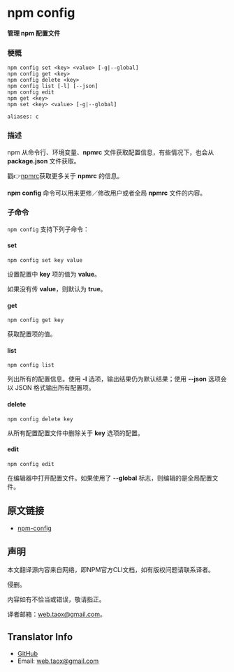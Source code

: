 # npm config

**管理 npm 配置文件**

### 梗概

```shell
npm config set <key> <value> [-g|--global]
npm config get <key>
npm config delete <key>
npm config list [-l] [--json]
npm config edit
npm get <key>
npm set <key> <value> [-g|--global]

aliases: c
```

### 描述

npm 从命令行、环境变量、**npmrc** 文件获取配置信息，有些情况下，也会从 **package.json** 文件获取。

戳👉[npmrc](https://github.com/NinjiaHub/Tools-Tricks/blob/master/npm/documents/config-npm/npmrc.md)获取更多关于 **npmrc** 的信息。

**npm config** 命令可以用来更修／修改用户或者全局 **npmrc** 文件的内容。

### 子命令

`npm config` 支持下列子命令：

#### set

```shell
npm config set key value
```

设置配置中 **key** 项的值为 **value**。

如果没有传 **value**，则默认为 **true**。

#### get

```shell
npm config get key
```
获取配置项的值。

#### list

```shell
npm config list
```

列出所有的配置信息。使用 **-l** 选项，输出结果仍为默认结果；使用 **--json** 选项会以 JSON 格式输出所有配置项。

#### delete

```shell
npm config delete key
```

从所有配置配置文件中删除关于 **key** 选项的配置。

#### edit

```shell
npm config edit
```

在编辑器中打开配置文件。如果使用了 **--global** 标志，则编辑的是全局配置文件。

## 原文链接

* [npm-config](https://docs.npmjs.com/cli/config)

## 声明

本文翻译源内容来自网络，即NPM官方CLI文档，如有版权问题请联系译者。

侵删。

内容如有不恰当或错误，敬请指正。

译者邮箱：web.taox@gmail.com。

## Translator Info

* [GitHub](https://github.com/Tao-Quixote)
* Email: web.taox@gmail.com
